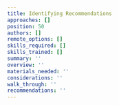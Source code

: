 ```yaml
---
title: Identifying Recommendations
approaches: []
position: 50
authors: []
remote_options: []
skills_required: []
skills_trained: []
summary: ''
overview: ''
materials_needed: ''
considerations: ''
walk_through: ''
recommendations: ''
---
```


